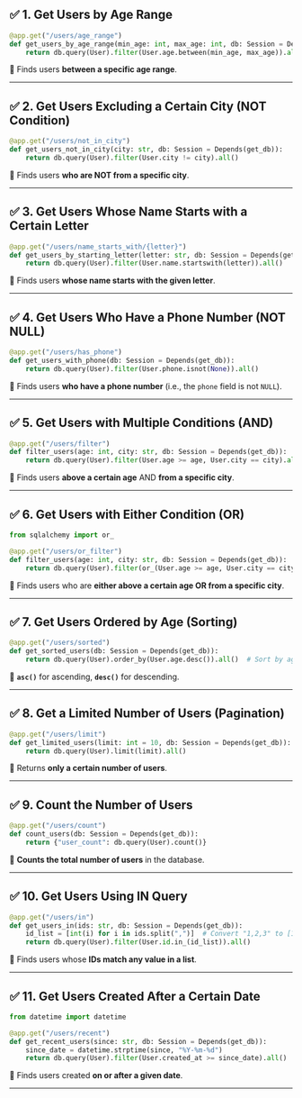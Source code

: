 ## ✅ **1. Get Users by Age Range**
```python
@app.get("/users/age_range")
def get_users_by_age_range(min_age: int, max_age: int, db: Session = Depends(get_db)):
    return db.query(User).filter(User.age.between(min_age, max_age)).all()
```
🔹 Finds users **between a specific age range**.

---

## ✅ **2. Get Users Excluding a Certain City (NOT Condition)**
```python
@app.get("/users/not_in_city")
def get_users_not_in_city(city: str, db: Session = Depends(get_db)):
    return db.query(User).filter(User.city != city).all()
```
🔹 Finds users **who are NOT from a specific city**.

---

## ✅ **3. Get Users Whose Name Starts with a Certain Letter**
```python
@app.get("/users/name_starts_with/{letter}")
def get_users_by_starting_letter(letter: str, db: Session = Depends(get_db)):
    return db.query(User).filter(User.name.startswith(letter)).all()
```
🔹 Finds users **whose name starts with the given letter**.

---

## ✅ **4. Get Users Who Have a Phone Number (NOT NULL)**
```python
@app.get("/users/has_phone")
def get_users_with_phone(db: Session = Depends(get_db)):
    return db.query(User).filter(User.phone.isnot(None)).all()
```
🔹 Finds users **who have a phone number** (i.e., the `phone` field is not `NULL`).

---

## ✅ **5. Get Users with Multiple Conditions (AND)**
```python
@app.get("/users/filter")
def filter_users(age: int, city: str, db: Session = Depends(get_db)):
    return db.query(User).filter(User.age >= age, User.city == city).all()
```
🔹 Finds users **above a certain age** AND **from a specific city**.

---

## ✅ **6. Get Users with Either Condition (OR)**
```python
from sqlalchemy import or_

@app.get("/users/or_filter")
def filter_users(age: int, city: str, db: Session = Depends(get_db)):
    return db.query(User).filter(or_(User.age >= age, User.city == city)).all()
```
🔹 Finds users who are **either above a certain age OR from a specific city**.

---

## ✅ **7. Get Users Ordered by Age (Sorting)**
```python
@app.get("/users/sorted")
def get_sorted_users(db: Session = Depends(get_db)):
    return db.query(User).order_by(User.age.desc()).all()  # Sort by age (descending)
```
🔹 **`asc()`** for ascending, **`desc()`** for descending.

---

## ✅ **8. Get a Limited Number of Users (Pagination)**
```python
@app.get("/users/limit")
def get_limited_users(limit: int = 10, db: Session = Depends(get_db)):
    return db.query(User).limit(limit).all()
```
🔹 Returns **only a certain number of users**.

---

## ✅ **9. Count the Number of Users**
```python
@app.get("/users/count")
def count_users(db: Session = Depends(get_db)):
    return {"user_count": db.query(User).count()}
```
🔹 **Counts the total number of users** in the database.

---

## ✅ **10. Get Users Using IN Query**
```python
@app.get("/users/in")
def get_users_in(ids: str, db: Session = Depends(get_db)):
    id_list = [int(i) for i in ids.split(",")]  # Convert "1,2,3" to [1,2,3]
    return db.query(User).filter(User.id.in_(id_list)).all()
```
🔹 Finds users whose **IDs match any value in a list**.

---

## ✅ **11. Get Users Created After a Certain Date**
```python
from datetime import datetime

@app.get("/users/recent")
def get_recent_users(since: str, db: Session = Depends(get_db)):
    since_date = datetime.strptime(since, "%Y-%m-%d")
    return db.query(User).filter(User.created_at >= since_date).all()
```
🔹 Finds users created **on or after a given date**.

---
